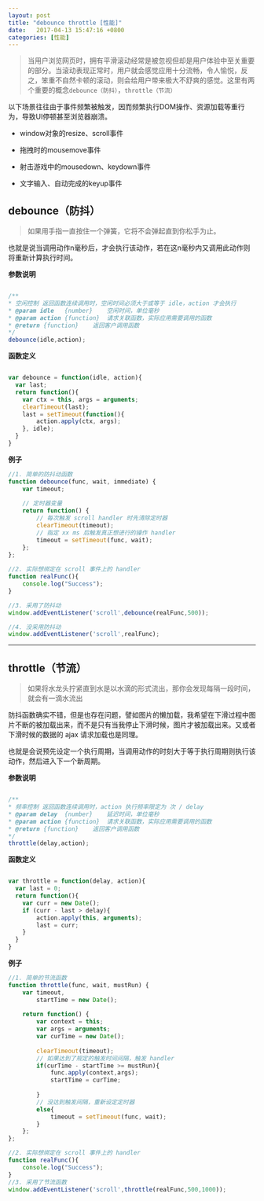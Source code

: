 ```yaml
---
layout: post
title: "debounce throttle [性能]" 
date:   2017-04-13 15:47:16 +0800
categories: [性能]
---
```

> 当用户浏览网页时，拥有平滑滚动经常是被忽视但却是用户体验中至关重要的部分。当滚动表现正常时，用户就会感觉应用十分流畅，令人愉悦，反之，笨重不自然卡顿的滚动，则会给用户带来极大不舒爽的感觉。这里有两个重要的概念`debounce（防抖）`，`throttle（节流）`

以下场景往往由于事件频繁被触发，因而频繁执行DOM操作、资源加载等重行为，导致UI停顿甚至浏览器崩溃。

- window对象的resize、scroll事件

- 拖拽时的mousemove事件

- 射击游戏中的mousedown、keydown事件

- 文字输入、自动完成的keyup事件


## debounce（防抖）

> 如果用手指一直按住一个弹簧，它将不会弹起直到你松手为止。

也就是说当调用动作n毫秒后，才会执行该动作，若在这n毫秒内又调用此动作则将重新计算执行时间。

**参数说明**

```javascript

/**
* 空闲控制 返回函数连续调用时，空闲时间必须大于或等于 idle，action 才会执行
* @param idle   {number}    空闲时间，单位毫秒
* @param action {function}  请求关联函数，实际应用需要调用的函数
* @return {function}    返回客户调用函数
*/
debounce(idle,action);
```

**函数定义**

```javascript

var debounce = function(idle, action){
  var last;
  return function(){
    var ctx = this, args = arguments;
    clearTimeout(last);
    last = setTimeout(function(){
        action.apply(ctx, args);
    }, idle);
  }
}
```

**例子**

```javascript
//1. 简单的防抖动函数
function debounce(func, wait, immediate) {
    var timeout;
    
    // 定时器变量
    return function() {
        // 每次触发 scroll handler 时先清除定时器
        clearTimeout(timeout);
        // 指定 xx ms 后触发真正想进行的操作 handler
        timeout = setTimeout(func, wait);
    };
};
 
//2. 实际想绑定在 scroll 事件上的 handler
function realFunc(){
    console.log("Success");
}

//3. 采用了防抖动
window.addEventListener('scroll',debounce(realFunc,500));

//4. 没采用防抖动
window.addEventListener('scroll',realFunc);
```


---

## throttle（节流）

> 如果将水龙头拧紧直到水是以水滴的形式流出，那你会发现每隔一段时间，就会有一滴水流出

防抖函数确实不错，但是也存在问题，譬如图片的懒加载，我希望在下滑过程中图片不断的被加载出来，而不是只有当我停止下滑时候，图片才被加载出来。又或者下滑时候的数据的 ajax 请求加载也是同理。

也就是会说预先设定一个执行周期，当调用动作的时刻大于等于执行周期则执行该动作，然后进入下一个新周期。


**参数说明**

```javascript

/**
* 频率控制 返回函数连续调用时，action 执行频率限定为 次 / delay
* @param delay  {number}    延迟时间，单位毫秒
* @param action {function}  请求关联函数，实际应用需要调用的函数
* @return {function}    返回客户调用函数
*/
throttle(delay,action);
```

**函数定义**

```javascript

var throttle = function(delay, action){
  var last = 0;
  return function(){
    var curr = new Date();
    if (curr - last > delay){
        action.apply(this, arguments);
        last = curr;
    }
  }
}
```

**例子**

```javascript
//1. 简单的节流函数
function throttle(func, wait, mustRun) {
    var timeout,
        startTime = new Date();
    
    return function() {
        var context = this;
        var args = arguments;
        var curTime = new Date();
        
        clearTimeout(timeout);
        // 如果达到了规定的触发时间间隔，触发 handler
        if(curTime - startTime >= mustRun){
            func.apply(context,args);
            startTime = curTime;
            
        }
        // 没达到触发间隔，重新设定定时器
        else{
            timeout = setTimeout(func, wait);
        }
    };
};

//2. 实际想绑定在 scroll 事件上的 handler
function realFunc(){
    console.log("Success");
}
//3. 采用了节流函数
window.addEventListener('scroll',throttle(realFunc,500,1000));
```




